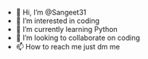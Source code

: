 - 👋 Hi, I’m @Sangeet31
- 👀 I’m interested in coding
- 🌱 I’m currently learning Python
- 💞️ I’m looking to collaborate on coding
- 📫 How to reach me just dm me

<!---
Sangeet31/Sangeet31 is a ✨ special ✨ repository because its `README.md` (this file) appears on your GitHub profile.
You can click the Preview link to take a look at your changes.
--->
